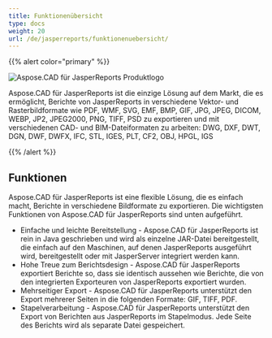 ```yaml
---
title: Funktionenübersicht
type: docs
weight: 20
url: /de/jasperreports/funktionenuebersicht/
---
```


{{% alert color="primary" %}}

![Aspose.CAD für JasperReports Produktlogo](logo128.png)

Aspose.CAD für JasperReports ist die einzige Lösung auf dem Markt, die es ermöglicht, Berichte von JasperReports in verschiedene Vektor- und Rasterbildformate wie PDF, WMF, SVG, EMF, BMP, GIF, JPG, JPEG, DICOM, WEBP, JP2, JPEG2000, PNG, TIFF, PSD zu exportieren und mit verschiedenen CAD- und BIM-Dateiformaten zu arbeiten: DWG, DXF, DWT, DGN, DWF, DWFX, IFC, STL, IGES, PLT, CF2, OBJ, HPGL, IGS

{{% /alert %}}

## Funktionen

Aspose.CAD für JasperReports ist eine flexible Lösung, die es einfach macht, Berichte in verschiedene Bildformate zu exportieren. Die wichtigsten Funktionen von Aspose.CAD für JasperReports sind unten aufgeführt.

- Einfache und leichte Bereitstellung - Aspose.CAD für JasperReports ist rein in Java geschrieben und wird als einzelne JAR-Datei bereitgestellt, die einfach auf den Maschinen, auf denen JasperReports ausgeführt wird, bereitgestellt oder mit JasperServer integriert werden kann.
- Hohe Treue zum Berichtsdesign - Aspose.CAD für JasperReports exportiert Berichte so, dass sie identisch aussehen wie Berichte, die von den integrierten Exporteuren von JasperReports exportiert wurden.
- Mehrseitiger Export - Aspose.CAD für JasperReports unterstützt den Export mehrerer Seiten in die folgenden Formate: GIF, TIFF, PDF.
- Stapelverarbeitung - Aspose.CAD für JasperReports unterstützt den Export von Berichten aus JasperReports im Stapelmodus. Jede Seite des Berichts wird als separate Datei gespeichert.
